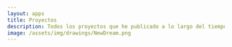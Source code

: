 ```yaml
---
layout: apps
title: Proyectos
description: Todos los proyectos que he publicado a lo largo del tiempo (videojuegos, aplicaciones, etc)
image: /assets/img/drawings/NewDream.png
---
```

